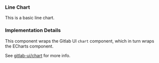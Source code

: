 ### Line Chart

This is a basic line chart.

### Implementation Details

This component wraps the Gitlab UI `chart` component, which in turn wraps the ECharts component.

See [gitlab-ui/chart](./?path=/story/charts-chart--default) for more info.
